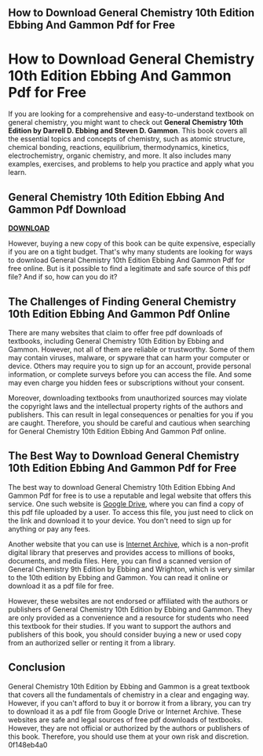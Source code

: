 ## How to Download General Chemistry 10th Edition Ebbing And Gammon Pdf for Free

  
# How to Download General Chemistry 10th Edition Ebbing And Gammon Pdf for Free
 
If you are looking for a comprehensive and easy-to-understand textbook on general chemistry, you might want to check out **General Chemistry 10th Edition by Darrell D. Ebbing and Steven D. Gammon**. This book covers all the essential topics and concepts of chemistry, such as atomic structure, chemical bonding, reactions, equilibrium, thermodynamics, kinetics, electrochemistry, organic chemistry, and more. It also includes many examples, exercises, and problems to help you practice and apply what you learn.
 
## General Chemistry 10th Edition Ebbing And Gammon Pdf Download


[**DOWNLOAD**](https://www.google.com/url?q=https%3A%2F%2Fcinurl.com%2F2tKQ2e&sa=D&sntz=1&usg=AOvVaw12Pqw9JX50POqiHizQu6lh)

 
However, buying a new copy of this book can be quite expensive, especially if you are on a tight budget. That's why many students are looking for ways to download General Chemistry 10th Edition Ebbing And Gammon Pdf for free online. But is it possible to find a legitimate and safe source of this pdf file? And if so, how can you do it?
 
## The Challenges of Finding General Chemistry 10th Edition Ebbing And Gammon Pdf Online
 
There are many websites that claim to offer free pdf downloads of textbooks, including General Chemistry 10th Edition by Ebbing and Gammon. However, not all of them are reliable or trustworthy. Some of them may contain viruses, malware, or spyware that can harm your computer or device. Others may require you to sign up for an account, provide personal information, or complete surveys before you can access the file. And some may even charge you hidden fees or subscriptions without your consent.
 
Moreover, downloading textbooks from unauthorized sources may violate the copyright laws and the intellectual property rights of the authors and publishers. This can result in legal consequences or penalties for you if you are caught. Therefore, you should be careful and cautious when searching for General Chemistry 10th Edition Ebbing And Gammon Pdf online.
 
## The Best Way to Download General Chemistry 10th Edition Ebbing And Gammon Pdf for Free
 
The best way to download General Chemistry 10th Edition Ebbing And Gammon Pdf for free is to use a reputable and legal website that offers this service. One such website is [Google Drive](https://drive.google.com/a/upr.edu/file/d/0B9_VWIIabqmcbW9QckdZNnZtTVU/view?usp=drive_web), where you can find a copy of this pdf file uploaded by a user. To access this file, you just need to click on the link and download it to your device. You don't need to sign up for anything or pay any fees.
 
Another website that you can use is [Internet Archive](https://archive.org/details/generalchemistry00ebbi), which is a non-profit digital library that preserves and provides access to millions of books, documents, and media files. Here, you can find a scanned version of General Chemistry 9th Edition by Ebbing and Wrighton, which is very similar to the 10th edition by Ebbing and Gammon. You can read it online or download it as a pdf file for free.
 
However, these websites are not endorsed or affiliated with the authors or publishers of General Chemistry 10th Edition by Ebbing and Gammon. They are only provided as a convenience and a resource for students who need this textbook for their studies. If you want to support the authors and publishers of this book, you should consider buying a new or used copy from an authorized seller or renting it from a library.
 
## Conclusion
 
General Chemistry 10th Edition by Ebbing and Gammon is a great textbook that covers all the fundamentals of chemistry in a clear and engaging way. However, if you can't afford to buy it or borrow it from a library, you can try to download it as a pdf file from Google Drive or Internet Archive. These websites are safe and legal sources of free pdf downloads of textbooks. However, they are not official or authorized by the authors or publishers of this book. Therefore, you should use them at your own risk and discretion.
 0f148eb4a0
